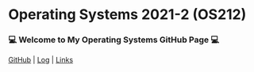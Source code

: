 # Operating Systems 2021-2 (OS212)

### 💻 Welcome to My Operating Systems GitHub Page 💻 
 [GitHub](https://github.com/johaneschristian/os212/) | [Log](https://johaneschristian.github.io/os212/TXT/mylog.txt) | [Links](https://johaneschristian.github.io/os212/LINKS/) 
